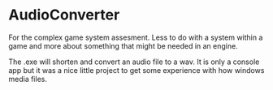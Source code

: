 # AudioConverter


For the complex game system assesment.
Less to do with a system within a game and more about something that might be needed in an engine.

The .exe will shorten and convert an audio file to a wav.
It is only a console app but it was a nice little project to get some experience
with how windows media files.
